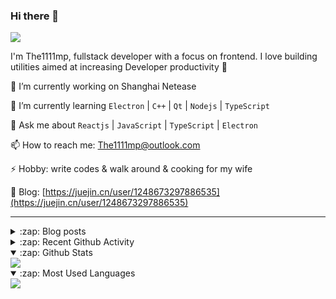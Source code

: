 ### Hi there 👋

![](https://komarev.com/ghpvc/?username=1111mp&color=green)

I'm The1111mp, fullstack developer with a focus on frontend. I love building utilities aimed at increasing Developer productivity 🙌

🔭 I’m currently working on Shanghai Netease

🌱 I’m currently learning `Electron` | `C++` | `Qt` | `Nodejs` | `TypeScript`

💬 Ask me about `Reactjs` | `JavaScript` | `TypeScript` | `Electron`

📫 How to reach me: <a href="mailto:The1111mp@outlook.com">The1111mp@outlook.com</a>

⚡ Hobby: write codes & walk around & cooking for my wife

📖 Blog: [https://juejin.cn/user/1248673297886535](https://juejin.cn/user/1248673297886535)

***

<details>
  <summary>:zap: Blog posts</summary>

  - [使用 nvm-desktop 轻松安装和管理多个 node 版本](https://juejin.cn/post/7267791228872179727)
  - [Electron 中集成 SQLite3 数据库的最佳实践](https://juejin.cn/post/7202807471881306172)
  - [从0开发IM，单聊群聊在线离线消息以及消息的已读未读功能](https://juejin.cn/post/7202583557751865401)
  - [Electron（网页）中实现接近微信消息发送体验的消息输入框及界面](https://juejin.cn/post/7252505446396575781)
  - [Qt中基于QWebEngineView和QWebChannel实现与web的交互](https://juejin.cn/post/7238423148555501629)
</details>

<details>
  <summary>:zap: Recent Github Activity</summary>

  <!--START_SECTION:activity-->
1. 🎉 Merged PR [#2](https://github.com/1111mp/nvmd-command/pull/2) in [1111mp/nvmd-command](https://github.com/1111mp/nvmd-command)
2. 💪 Opened PR [#2](https://github.com/1111mp/nvmd-command/pull/2) in [1111mp/nvmd-command](https://github.com/1111mp/nvmd-command)
3. 🗣 Commented on [#17](https://github.com/1111mp/nvm-desktop/issues/17#issuecomment-1818077807) in [1111mp/nvm-desktop](https://github.com/1111mp/nvm-desktop)
4. 🗣 Commented on [#18](https://github.com/1111mp/nvm-desktop/issues/18#issuecomment-1818054611) in [1111mp/nvm-desktop](https://github.com/1111mp/nvm-desktop)
5. 🗣 Commented on [#19](https://github.com/1111mp/nvm-desktop/issues/19#issuecomment-1817831519) in [1111mp/nvm-desktop](https://github.com/1111mp/nvm-desktop)
6. 🗣 Commented on [#19](https://github.com/1111mp/nvm-desktop/issues/19#issuecomment-1817828980) in [1111mp/nvm-desktop](https://github.com/1111mp/nvm-desktop)
7. 🗣 Commented on [#18](https://github.com/1111mp/nvm-desktop/issues/18#issuecomment-1817720649) in [1111mp/nvm-desktop](https://github.com/1111mp/nvm-desktop)
8. 🗣 Commented on [#18](https://github.com/1111mp/nvm-desktop/issues/18#issuecomment-1817719176) in [1111mp/nvm-desktop](https://github.com/1111mp/nvm-desktop)
9. 🗣 Commented on [#18](https://github.com/1111mp/nvm-desktop/issues/18#issuecomment-1817718238) in [1111mp/nvm-desktop](https://github.com/1111mp/nvm-desktop)
10. 🗣 Commented on [#18](https://github.com/1111mp/nvm-desktop/issues/18#issuecomment-1817716861) in [1111mp/nvm-desktop](https://github.com/1111mp/nvm-desktop)
  <!--END_SECTION:activity-->
</details>

<details open>
  <summary>:zap: Github Stats</summary>

  <img align="center" src="https://github-readme-stats-sigma-five.vercel.app/api?username=1111mp&show_icons=true&hide_border=true&theme=gruvbox" />
</details>

<details open>
  <summary>:zap: Most Used Languages</summary>

  <img align="center" src="https://github-readme-stats-sigma-five.vercel.app/api/top-langs/?username=1111mp&layout=compact&show_icons=true&hide_border=true&theme=gruvbox" />
</details>


<!--
**1111mp/1111mp** is a ✨ _special_ ✨ repository because its `README.md` (this file) appears on your GitHub profile.

Here are some ideas to get you started:

- 🔭 I’m currently working on ...
- 🌱 I’m currently learning ...
- 👯 I’m looking to collaborate on ...
- 🤔 I’m looking for help with ...
- 💬 Ask me about ...
- 📫 How to reach me: ...
- 😄 Pronouns: ...
- ⚡ Fun fact: ...
-->
